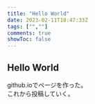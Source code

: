 ```yaml
---
title: "Hello World"
date: 2023-02-11T18:47:33Z
tags: ["",""]
comments: true
showToc: false
---
```


## Hello World

github.ioでページを作った。  
これから投稿していく。
